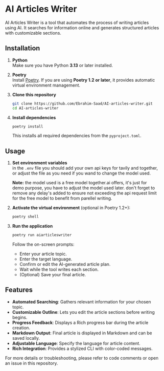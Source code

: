 # AI Articles Writer

AI Articles Writer is a tool that automates the process of writing articles using AI. It searches for information online and generates structured articles with customizable sections.

## Installation

1. **Python**  
   Make sure you have Python **3.13** or later installed.

2. **Poetry**  
   Install [Poetry](https://python-poetry.org/docs/). If you are using **Poetry 1.2 or later**, it provides automatic virtual environment management.

3. **Clone this repository**  
   ```bash
   git clone https://github.com/Ebrahim-Saad/AI-articles-writer.git
   cd AI-articles-writer
   ```

4. **Install dependencies**  
   ```bash
   poetry install
   ```
   This installs all required dependencies from the `pyproject.toml`.

## Usage

1. **Set environment variables**  
   in the `.env` file you should add your own api keys for tavily and together, or adjust the file as you need if you wand to change the model used.

   **Note:** the model used is a free model together.ai offers, it's just for demo purpose, you have to adjust the model used later.
   don't forget to remove any delay's added to ensure not exceeding the api request limit for the free model to benefit from parellel writing.

2. **Activate the virtual environment** (optional in Poetry 1.2+):
   ```bash
   poetry shell
   ```

3. **Run the application**  
   ```bash
   poetry run aiarticleswriter
   ```
   Follow the on-screen prompts:
   - Enter your article topic.
   - Enter the target language.
   - Confirm or edit the AI-generated article plan.
   - Wait while the tool writes each section.
   - (Optional) Save your final article.

## Features

- **Automated Searching**: Gathers relevant information for your chosen topic.  
- **Customizable Outline**: Lets you edit the article sections before writing begins.  
- **Progress Feedback**: Displays a Rich progress bar during the article creation.  
- **Markdown Output**: Final article is displayed in Markdown and can be saved locally.  
- **Adjustable Language**: Specify the language for article content.  
- **Rich Integration**: Provides a stylized CLI with color-coded messages.

For more details or troubleshooting, please refer to code comments or open an issue in this repository.
